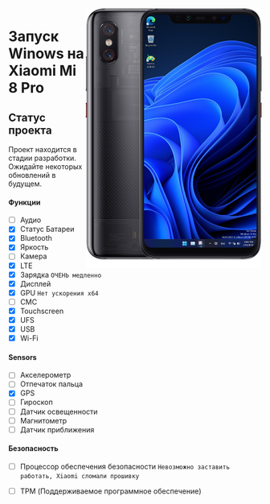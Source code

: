 <img align="right" src="https://github.com/n00b69/woa-equuleus/blob/main/equuleus.png" width="350" alt="Windows 11 running on equuleus">

# Запуск Winows на Xiaomi Mi 8 Pro

## Статус проекта 
Проект находится в стадии разработки. Ожидайте некоторых обновлений в будущем.

#### Функции 
- [ ] Аудио 
- [X] Статус Батареи
- [x] Bluetooth
- [x] Яркость
- [ ] Камера
- [x] LTE
- [x] Зарядка ```ОЧЕНЬ медленно```
- [x] Дисплей
- [x] GPU  ```Нет ускорения x64```
- [ ] СМС
- [x] Touchscreen
- [x] UFS
- [x] USB
- [x] Wi-Fi

#### Sensors
- [ ] Акселерометр
- [ ] Отпечаток пальца
- [x] GPS
- [ ] Гироскоп
- [ ] Датчик освещенности
- [ ] Магнитометр
- [ ] Датчик приближения 

#### Безопасность 
- [ ] Процессор обеспечения безопасности ```Невозможно заставить работать, Xiaomi сломали прошивку```
- [ ] TPM (Поддерживаемое программное обеспечение)


